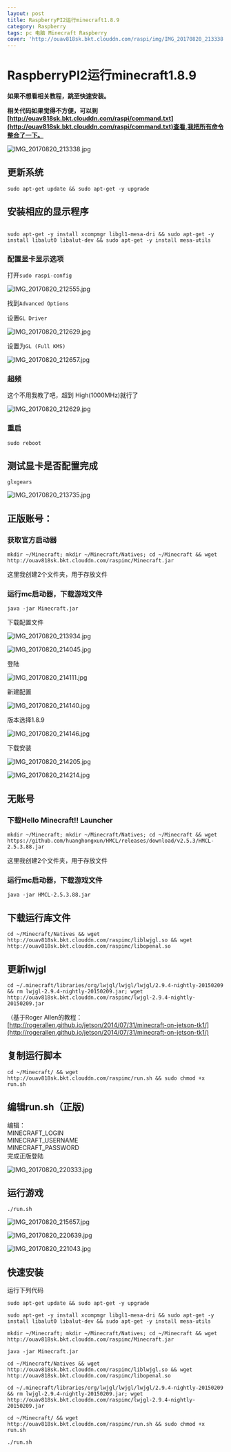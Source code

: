 ```yaml
---
layout: post
title: RaspberryPI2运行minecraft1.8.9
category: Raspberry
tags: pc 电脑 Minecraft Raspberry
cover: 'http://ouav818sk.bkt.clouddn.com/raspi/img/IMG_20170820_213338.jpg'
---
```


# RaspberryPI2运行minecraft1.8.9

**如果不想看相关教程，跳至快速安装。**


**相关代码如果觉得不方便，可以到[http://ouav818sk.bkt.clouddn.com/raspi/command.txt](http://ouav818sk.bkt.clouddn.com/raspi/command.txt)查看,我把所有命令整合了一下。**

![IMG_20170820_213338.jpg](http://ouav818sk.bkt.clouddn.com/raspi/img/IMG_20170820_213338.jpg)
## 更新系统

```shell
sudo apt-get update && sudo apt-get -y upgrade
```

## 安装相应的显示程序

```shell

sudo apt-get -y install xcompmgr libgl1-mesa-dri && sudo apt-get -y install libalut0 libalut-dev && sudo apt-get -y install mesa-utils

```
### 配置显卡显示选项

打开```sudo raspi-config```

![IMG_20170820_212555.jpg](http://ouav818sk.bkt.clouddn.com/raspi/img/IMG_20170820_212555.jpg)

找到`Advanced Options`

设置`GL Driver`

![IMG_20170820_212629.jpg](http://ouav818sk.bkt.clouddn.com/raspi/img/IMG_20170820_212650.jpg)

设置为`GL (Full KMS)`

![IMG_20170820_212657.jpg](http://ouav818sk.bkt.clouddn.com/raspi/img/IMG_20170820_212657.jpg)

### 超频

这个不用我教了吧，超到 High(1000MHz)就行了

![IMG_20170820_212629.jpg](http://ouav818sk.bkt.clouddn.com/raspi/img/IMG_20170820_212629.jpg)

### 重启

`sudo reboot` 

## 测试显卡是否配置完成

`glxgears`

![IMG_20170820_213735.jpg](http://ouav818sk.bkt.clouddn.com/raspi/img/IMG_20170820_213735.jpg)

## 正版账号：

### 获取官方启动器
```
mkdir ~/Minecraft; mkdir ~/Minecraft/Natives; cd ~/Minecraft && wget http://ouav818sk.bkt.clouddn.com/raspimc/Minecraft.jar
```
这里我创建2个文件夹，用于存放文件

### 运行mc启动器，下载游戏文件

`java -jar Minecraft.jar`

下载配置文件

![IMG_20170820_213934.jpg](http://ouav818sk.bkt.clouddn.com/raspi/img/IMG_20170820_213934.jpg)

![IMG_20170820_214045.jpg](http://ouav818sk.bkt.clouddn.com/raspi/img/IMG_20170820_214045.jpg)

登陆

![IMG_20170820_214111.jpg](http://ouav818sk.bkt.clouddn.com/raspi/img/IMG_20170820_214111.jpg)

新建配置

![IMG_20170820_214140.jpg](http://ouav818sk.bkt.clouddn.com/raspi/img/IMG_20170820_214140.jpg)

版本选择1.8.9

![IMG_20170820_214146.jpg](http://ouav818sk.bkt.clouddn.com/raspi/img/IMG_20170820_214146.jpg)

下载安装

![IMG_20170820_214205.jpg](http://ouav818sk.bkt.clouddn.com/raspi/img/IMG_20170820_214205.jpg)

![IMG_20170820_214214.jpg](http://ouav818sk.bkt.clouddn.com/raspi/img/IMG_20170820_214214.jpg)

## 无账号

### 下载Hello Minecraft!! Launcher

```
mkdir ~/Minecraft; mkdir ~/Minecraft/Natives; cd ~/Minecraft && wget https://github.com/huanghongxun/HMCL/releases/download/v2.5.3/HMCL-2.5.3.88.jar
```
这里我创建2个文件夹，用于存放文件


### 运行mc启动器，下载游戏文件

`java -jar HMCL-2.5.3.88.jar`

## 下载运行库文件
```
cd ~/Minecraft/Natives && wget http://ouav818sk.bkt.clouddn.com/raspimc/liblwjgl.so && wget http://ouav818sk.bkt.clouddn.com/raspimc/libopenal.so
```

## 更新lwjgl

```
cd ~/.minecraft/libraries/org/lwjgl/lwjgl/lwjgl/2.9.4-nightly-20150209 && rm lwjgl-2.9.4-nightly-20150209.jar; wget http://ouav818sk.bkt.clouddn.com/raspimc/lwjgl-2.9.4-nightly-20150209.jar

```
（基于Roger Allen的教程：[http://rogerallen.github.io/jetson/2014/07/31/minecraft-on-jetson-tk1/](http://rogerallen.github.io/jetson/2014/07/31/minecraft-on-jetson-tk1/)


## 复制运行脚本
```
cd ~/Minecraft/ && wget http://ouav818sk.bkt.clouddn.com/raspimc/run.sh && sudo chmod +x run.sh
```
## 编辑run.sh（正版)
编辑：<br>
MINECRAFT_LOGIN<br>
MINECRAFT_USERNAME<br>
MINECRAFT_PASSWORD<br>
完成正版登陆

![IMG_20170820_220333.jpg](http://ouav818sk.bkt.clouddn.com/raspi/img/IMG_20170820_220333.jpg)

## 运行游戏

```./run.sh ```

![IMG_20170820_215657.jpg](http://ouav818sk.bkt.clouddn.com/raspi/img/IMG_20170820_215657.jpg)

![IMG_20170820_220639.jpg](http://ouav818sk.bkt.clouddn.com/raspi/img/IMG_20170820_220639.jpg)

![IMG_20170820_221043.jpg](http://ouav818sk.bkt.clouddn.com/raspi/img/IMG_20170820_221043.jpg)

## 快速安装

运行下列代码

```
sudo apt-get update && sudo apt-get -y upgrade

sudo apt-get -y install xcompmgr libgl1-mesa-dri && sudo apt-get -y install libalut0 libalut-dev && sudo apt-get -y install mesa-utils

mkdir ~/Minecraft; mkdir ~/Minecraft/Natives; cd ~/Minecraft && wget http://ouav818sk.bkt.clouddn.com/raspimc/Minecraft.jar

java -jar Minecraft.jar

cd ~/Minecraft/Natives && wget http://ouav818sk.bkt.clouddn.com/raspimc/liblwjgl.so && wget http://ouav818sk.bkt.clouddn.com/raspimc/libopenal.so

cd ~/.minecraft/libraries/org/lwjgl/lwjgl/lwjgl/2.9.4-nightly-20150209 && rm lwjgl-2.9.4-nightly-20150209.jar; wget http://ouav818sk.bkt.clouddn.com/raspimc/lwjgl-2.9.4-nightly-20150209.jar

cd ~/Minecraft/ && wget http://ouav818sk.bkt.clouddn.com/raspimc/run.sh && sudo chmod +x run.sh

./run.sh
```
